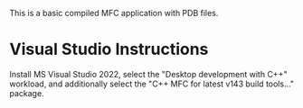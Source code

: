 This is a basic compiled MFC application with PDB files.

# Visual Studio Instructions

Install MS Visual Studio 2022, select the "Desktop development with C++" workload, and additionally select the "C++ MFC for latest v143 build tools..." package.
